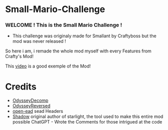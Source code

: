 # Small-Mario-Challenge

### WELCOME ! This is the Small Mario Challenge !

- This challenge was originaly made for Smallant by Craftyboss but the mod was never released !

So here i am, i remade the whole mod myself with every Features from Crafty's Mod!


This [video](https://youtu.be/3t7oWX5d9nI?si=4jGGOO6qV7G5XEaf) is a good exemple of the Mod!

# Credits
- [OdysseyDecomp](https://github.com/shibbo/OdysseyDecomp)
- [OdysseyReversed](https://github.com/shibbo/OdysseyReversed)
- [open-ead](https://github.com/open-ead/sead) sead Headers
- [Shadow](https://github.com/shadowninja108) original author of starlight, the tool used to make this entire mod possible
ChatGPT - Wrote the Comments for those intrigued at the code
